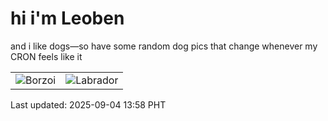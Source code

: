 # hi i'm Leoben

and i like dogs—so have some random dog pics that change whenever my CRON feels like it

|  |  |
|--------|----------|
| ![Borzoi](https://random-dog-vercel.vercel.app/api/random-borzoi?v=1756965526) | ![Labrador](https://random-dog-vercel.vercel.app/api/random-labrador?v=1756965526) |

Last updated: 2025-09-04 13:58 PHT
